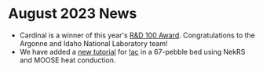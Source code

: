 # August 2023 News

- Cardinal is a winner of this year's [R&D 100 Award](https://www.rdworldonline.com/rd-100-winners-for-2023-are-announced-2/).
  Congratulations to the Argonne and Idaho National Laboratory team!
- We have added a [new tutorial](https://cardinal.cels.anl.gov/tutorials/cht4.html)
  for [!ac](LES) in a 67-pebble bed using NekRS and MOOSE heat conduction.
